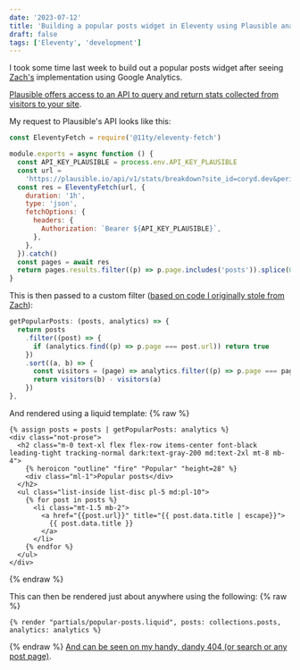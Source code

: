 ```yaml
---
date: '2023-07-12'
title: 'Building a popular posts widget in Eleventy using Plausible analytics'
draft: false
tags: ['Eleventy', 'development']
---
```

I took some time last week to build out a popular posts widget after seeing [Zach's](https://www.zachleat.com) implementation using Google Analytics.<!-- excerpt -->

[Plausible offers access to an API to query and return stats collected from visitors to your site](https://plausible.io/docs/stats-api).

My request to Plausible's API looks like this:

```javascript
const EleventyFetch = require('@11ty/eleventy-fetch')

module.exports = async function () {
  const API_KEY_PLAUSIBLE = process.env.API_KEY_PLAUSIBLE
  const url =
    'https://plausible.io/api/v1/stats/breakdown?site_id=coryd.dev&period=6mo&property=event:page&limit=30'
  const res = EleventyFetch(url, {
    duration: '1h',
    type: 'json',
    fetchOptions: {
      headers: {
        Authorization: `Bearer ${API_KEY_PLAUSIBLE}`,
      },
    },
  }).catch()
  const pages = await res
  return pages.results.filter((p) => p.page.includes('posts')).splice(0, 5)
}
```

This is then passed to a custom filter ([based on code I originally stole from Zach](https://github.com/zachleat/zachleat.com/blob/bcce001529b7a08eadf752f62f2d8fc08798999f/_11ty/analyticsPlugin.js#L10)):

```javascript
getPopularPosts: (posts, analytics) => {
  return posts
    .filter((post) => {
      if (analytics.find((p) => p.page === post.url)) return true
    })
    .sort((a, b) => {
      const visitors = (page) => analytics.filter((p) => p.page === page.url).pop().visitors
      return visitors(b) - visitors(a)
    })
},
```

And rendered using a liquid template:
{% raw %}

```liquid
{% assign posts = posts | getPopularPosts: analytics %}
<div class="not-prose">
  <h2 class="m-0 text-xl flex flex-row items-center font-black leading-tight tracking-normal dark:text-gray-200 md:text-2xl mt-8 mb-4">
    {% heroicon "outline" "fire" "Popular" "height=28" %}
    <div class="ml-1">Popular posts</div>
  </h2>
  <ul class="list-inside list-disc pl-5 md:pl-10">
    {% for post in posts %}
      <li class="mt-1.5 mb-2">
        <a href="{{post.url}}" title="{{ post.data.title | escape}}">
          {{ post.data.title }}
        </a>
      </li>
    {% endfor %}
  </ul>
</div>
```

{% endraw %}

This can then be rendered just about anywhere using the following:
{% raw %}

```liquid
{% render "partials/popular-posts.liquid", posts: collections.posts, analytics: analytics %}
```

{% endraw %}
[And can be seen on my handy, dandy 404 (or search or any post page)](https://coryd.dev/404).
